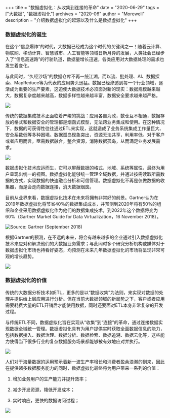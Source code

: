 +++
title = "数据虚拟化：从收集到连接的革命"
date = "2020-06-29"
tags = ["大数据", "数据虚拟化"]
archives = "2020-06"
author = "Morewell"
description = "介绍数据虚拟化的起源以及什么是数据虚拟化"
+++


### 数据虚拟化的诞生

在这个“信息爆炸”的时代，大数据已经成为这个时代的关键词之一！随着云计算、物联网、移动计算、智慧城市、人工智能等领域日新月异的发展，人类社会已经步入了“信息高速路”的行驶轨道，数据量增长迅速，各类应用对大数据处理的需求也发生着变化。

与此同时，“久经沙场”的数据仓库不再一统江湖，而以流、批处理、AI、数据探索、MapReduce等为代表的应用势头迅猛。数据已经渗透到每一个行业领域，逐渐成为重要的生产要素，这迫使大数据技术必须面对新的现实：数据规模越来越大，数据复杂度越来越高，数据多样性越来越丰富，数据安全要求越来越严格。

<img src="/zh-cn/blog/morewell/2020-06-29-data-virtualization-01.jpg" >

传统的数据集成技术正面临着严峻的挑战：应用各自为政，数仓互不相通，数据存放的格式和数据安全的管理都是烟囱式模型，无法跨业务集成和使用。在这种情况下，数据的可获得性往往通过ETL来实现，这就造成了业务系统集成工作量巨大、安全系数低等多种困境。数据孤岛现象突出，资源无法共享，利用率低。对于客户或者应用而言，亟需数据融合，整合资源，消除数据孤岛，从而满足业务发展需求。

<img src="/zh-cn/blog/morewell/2020-06-29-data-virtualization-02.jpg" >

数据虚拟化技术应运而生，它可以屏蔽数据的格式、地域、系统等属性，最终为用户呈现出统一的视图。数据虚拟化能够统一管理全域数据，并通过按需读取所需数据的方式，实现数据的快速融合分析和可信管理。数据虚拟化不再是仅做数据的收集器，而是会走向数据连接，消灭数据烟囱。

目前从业界来看，数据虚拟化技术在未来将拥有非常好的前景。Gartner认为在2019年数据虚拟化将节省40%的数据集成成本，并预测到2020年将有50%的组织和企业采用数据虚拟化作为他们的数据集成技术，到2022年这个数据将变为60%（Gartner Market Guide for Data Virtualization，16 November 2018）。

![Source: Gartner (September 2018)](<img src="/zh-cn/blog/morewell/2020-06-29-data-virtualization-03.jpg">)

根据Gartner的预测，在不远的未来，将会有越来越多的企业通过引入数据虚拟化技术来应对和解决他们的大数据业务需求；与此同时多个研究分析机构或媒体对于数据虚拟化市场也持看好姿态，均预测在未来几年数据虚拟化的市场将呈现非常可观的增长趋势。

<img src="/zh-cn/blog/morewell/2020-06-29-data-virtualization-04.jpg" >

### 数据虚拟化的价值

传统的大数据分析技术如ETL，更多的是以“数据收集”为法则，来实现对数据的处理并提供给上层应用进行分析。但在当前大数据领域的新局势之下，客户或者应用需要耗费大量的ETL开销后才能使用数据，同时还要面对ETL本身非常复杂的开发过程。

与传统ETL不同，数据虚拟化旨在实现从“收集”到“连接”的革命，通过连接数据实现数据全域统一管理。数据虚拟化具有为用户提供实时获取全面数据信息的能力，包括数据接入、数据治理、数据分析、数据检索、数据追溯、数据云化等，这些能力使得当下很多行业的复杂数据服务场景都能够被有效地应对并执行。


<img src="/zh-cn/blog/morewell/2020-06-29-data-virtualization-05.jpg" >

人们对于海量数据的运用预示着新一波生产率增长和消费者盈余浪潮的到来，因此在提供诸多数据服务能力的同时，数据虚拟化最终将为用户带来一系列的价值：

1. 增加业务用户的生产能力并提升效率；

1. 减少开发资源，降低开发成本；

1. 实时响应，更快的数据访问过程；

<img src="/zh-cn/blog/morewell/2020-06-29-data-virtualization-06.jpg" >

